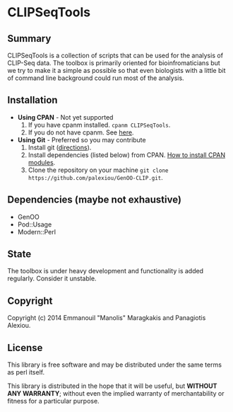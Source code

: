# CLIPSeqTools


## Summary
CLIPSeqTools is a collection of scripts that can be used for the analysis of CLIP-Seq data.
The toolbox is primarily oriented for bioinfromaticians but we try to make it a simple as possible so that even biologists with a little bit of command line background could run most of the analysis.

## Installation
* **Using CPAN** - Not yet supported
  1. If you have cpanm installed. `cpanm CLIPSeqTools`.
  2. If you do not have cpanm. See [here](http://www.cpan.org/modules/INSTALL.html).
* **Using Git** - Preferred so you may contribute
  1. Install git ([directions](http://git-scm.com/downloads)).
  2. Install dependencies (listed below) from CPAN. [How to install CPAN modules](http://www.cpan.org/modules/INSTALL.html).
  3. Clone the repository on your machine
     `git clone https://github.com/palexiou/GenOO-CLIP.git`.

## Dependencies (maybe not exhaustive)
* GenOO
* Pod::Usage
* Modern::Perl

## State
The toolbox is under heavy development and functionality is added regularly.
Consider it unstable.

## Copyright
Copyright (c) 2014 Emmanouil "Manolis" Maragkakis and Panagiotis Alexiou.

## License
This library is free software and may be distributed under the same terms as perl itself.

This library is distributed in the hope that it will be useful, but **WITHOUT ANY WARRANTY**; without even the implied warranty of merchantability or fitness for a particular purpose.
